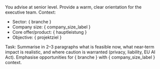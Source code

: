 You advise at senior level. Provide a warm, clear orientation for the executive team.
Context:
- Sector: { branche }
- Company size: { company_size_label }
- Core offer/product: { hauptleistung }
- Objective: { projektziel }

Task: Summarise in 2–3 paragraphs what is feasible now, what near‑term impact is realistic,
and where caution is warranted (privacy, liability, EU AI Act). Emphasise opportunities for { branche } with { company_size_label } context.
